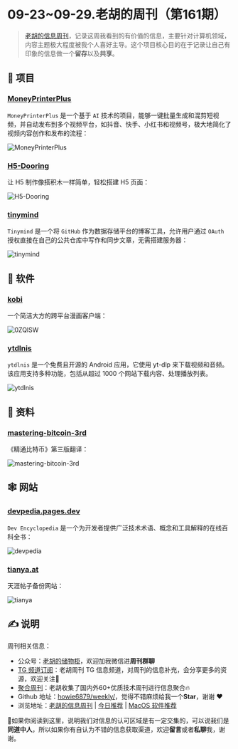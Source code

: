 # 09-23~09-29.老胡的周刊（第161期）

> [老胡的信息周刊](https://weekly.howie6879.com/)，记录这周我看到的有价值的信息，主要针对计算机领域，内容主题极大程度被我个人喜好主导。这个项目核心目的在于记录让自己有印象的信息做一个**留存**以及**共享**。

## 🎯 项目

### [MoneyPrinterPlus](https://github.com/ddean2009/MoneyPrinterPlus)

`MoneyPrinterPlus` 是一个基于 `AI` 技术的项目，能够一键批量生成和混剪短视频，并自动发布到多个视频平台，如抖音、快手、小红书和视频号，极大地简化了视频内容创作和发布的流程：

![MoneyPrinterPlus](https://images-1252557999.file.myqcloud.com/uPic/fXzX2S.png)

### [H5-Dooring](https://github.com/MrXujiang/h5-Dooring)

让 H5 制作像搭积木一样简单，轻松搭建 H5 页面：

![H5-Dooring](https://images-1252557999.file.myqcloud.com/uPic/QtWiIc.png)

### [tinymind](https://github.com/mazzzystar/tinymind)

`Tinymind` 是一个将 `GitHub` 作为数据存储平台的博客工具，允许用户通过 `OAuth` 授权直接在自己的公共仓库中写作和同步文章，无需搭建服务器：

![tinymind](https://images-1252557999.file.myqcloud.com/uPic/BZLdkZ.png)

## 🤖 软件

### [kobi](https://github.com/niuhuan/kobi)

一个简洁大方的跨平台漫画客户端：

![0ZQlSW](https://images-1252557999.file.myqcloud.com/uPic/0ZQlSW.png)

### [ytdlnis](https://github.com/deniscerri/ytdlnis)

`ytdlnis` 是一个免费且开源的 Android 应用，它使用 yt-dlp 来下载视频和音频。该应用支持多种功能，包括从超过 1000 个网站下载内容、处理播放列表。

![ytdlnis](https://images-1252557999.file.myqcloud.com/uPic/pMXT1j.png)

## 👀 资料

### [mastering-bitcoin-3rd](https://github.com/berryjam/mastering-bitcoin-3rd)

《精通比特币》第三版翻译：

![mastering-bitcoin-3rd](https://images-1252557999.file.myqcloud.com/uPic/ZwD0Jl.png)

## 🕸 网站

### [devpedia.pages.dev](https://devpedia.pages.dev/)

`Dev Encyclopedia` 是一个为开发者提供广泛技术术语、概念和工具解释的在线百科全书：

![devpedia](https://images-1252557999.file.myqcloud.com/uPic/L7S0qZ.png)

### [tianya.at](https://tianya.at/)

天涯帖子备份网站：

![tianya](https://images-1252557999.file.myqcloud.com/uPic/y1oe44.png)

## ✍️ 说明

周刊相关信息：

- 公众号：[老胡的储物柜](https://images-1252557999.file.myqcloud.com/uPic/ETIbMe.jpg)，欢迎加我微信进**周刊群聊**
- [TG 频道订阅](https://t.me/howie_weekly)：老胡周刊 TG 信息频道，对周刊的信息补充，会分享更多的资源，欢迎关注👏
- [聚合周刊](https://www.fre321.com/weekly)：老胡收集了国内外60+优质技术周刊进行信息聚合🔥
- Github 地址：[howie6879/weekly/](https://github.com/howie6879/weekly/)，觉得不错麻烦给我一个**Star**，谢谢 ❤️
- 浏览地址：[老胡的信息周刊](https://weekly.howie6879.com) | [今日推荐](https://weekly.howie6879.com/recommend/index.html) | [MacOS 软件推荐](https://weekly.howie6879.com/soft/mac.html)

🙌如果你阅读到这里，说明我们对信息的认可区域是有一定交集的，可以说我们是**同道中人**，所以如果你有自认为不错的信息获取渠道，欢迎**留言**或者**私聊**我，谢谢。

